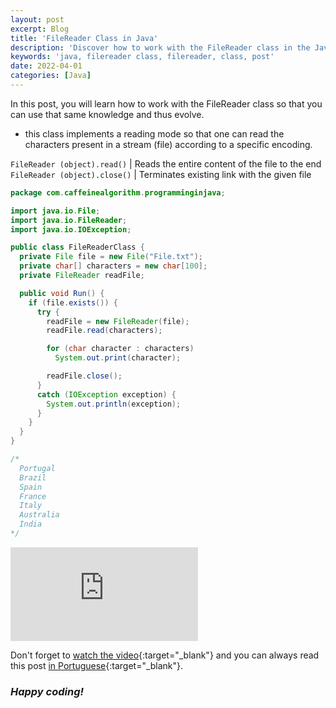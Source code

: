 ```yaml
---
layout: post
excerpt: Blog
title: 'FileReader Class in Java'
description: 'Discover how to work with the FileReader class in the Java programming language. Get answers to your questions with the theory and examples presented.'
keywords: 'java, filereader class, filereader, class, post'
date: 2022-04-01
categories: [Java]
---
```


In this post, you will learn how to work with the FileReader class so that you can use that same knowledge and thus evolve.

- this class implements a reading mode so that one can read the characters present in a stream (file) according to a specific encoding.

`FileReader (object).read()` | Reads the entire content of the file to the end
`FileReader (object).close()` | Terminates existing link with the given file

```java
package com.caffeinealgorithm.programminginjava;

import java.io.File;
import java.io.FileReader;
import java.io.IOException;

public class FileReaderClass {
  private File file = new File("File.txt");
  private char[] characters = new char[100];
  private FileReader readFile;

  public void Run() {
    if (file.exists()) {
      try {
        readFile = new FileReader(file);
        readFile.read(characters);

        for (char character : characters)
          System.out.print(character);

        readFile.close();
      }
      catch (IOException exception) {
        System.out.println(exception);
      }
    }
  }
}

/*
  Portugal
  Brazil
  Spain
  France
  Italy
  Australia
  India
*/
```

<div class="video-container">
  <iframe src="https://www.youtube.com/embed/22Np9fJQv-E" frameborder="0" allowfullscreen></iframe>
</div>

Don't forget to [watch the video](https://youtu.be/22Np9fJQv-E){:target="\_blank"} and you can always read this post [in Portuguese](https://caffeinealgorithm.com/blog/classe-filereader-em-java/){:target="\_blank"}.

### _Happy coding!_
